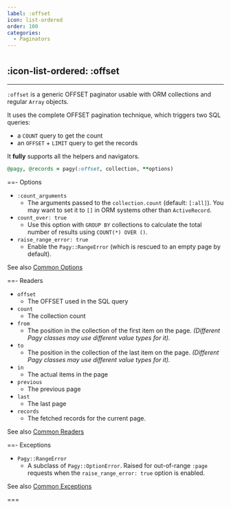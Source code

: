 ```yaml
---
label: :offset
icon: list-ordered
order: 100
categories: 
  - Paginators
---
```


#

## :icon-list-ordered: :offset

---

`:offset` is a generic OFFSET paginator usable with ORM collections and regular `Array` objects.

It uses the complete OFFSET pagination technique, which triggers two SQL queries:

- a `COUNT` query to get the count
- an `OFFSET` + `LIMIT` query to get the records

It **fully** supports all the helpers and navigators.

```ruby Controller
@pagy, @records = pagy(:offset, collection, **options)
```

==- Options

- `:count_arguments`
  - The arguments passed to the `collection.count` (default: `[:all]`). You may want to set it to `[]` in ORM systems other than `ActiveRecord`. 
- `count_over: true`
  - Use this option with `GROUP BY` collections to calculate the total number of results using `COUNT(*) OVER ()`.
- `raise_range_error: true`
  - Enable the `Pagy::RangeError` (which is rescued to an empty page by default).

See also [Common Options](../paginators#common-options)

==- Readers

- `offset`
  - The OFFSET used in the SQL query
- `count`
  - The collection count
- `from`
  - The position in the collection of the first item on the page. _(Different Pagy classes may use different value types for it)._
- `to`
  - The position in the collection of the last item on the page. _(Different Pagy classes may use different value types for it)._
- `in`
  - The actual items in the page
- `previous`
  - The previous page
- `last`
  - The last page
- `records`
  - The fetched records for the current page.  

See also [Common Readers](../paginators#common-readers)

==- Exceptions

- `Pagy::RangeError`
  - A subclass of `Pagy::OptionError`. Raised for out-of-range `:page` requests when the `raise_range_error: true` option is enabled.

See also [Common Exceptions](../paginators#common-exceptions)

===
